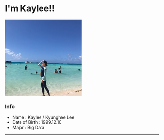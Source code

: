 # I'm Kaylee!!

<img src=photo_saipan.png width=250 height=250>

### Info
* Name : Kaylee / Kyunghee Lee
* Date of Birth : 1999.12.10
* Major : Big Data

---

###  
